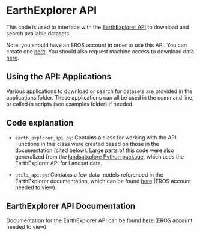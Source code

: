 # EarthExplorer API

This code is used to interface with the [EarthExplorer API](https://earthexplorer.usgs.gov/) to download and search available datasets.

Note: you should have an EROS account in order to use this API. You can create one [here](https://ers.cr.usgs.gov/register). You should also request machine access to download data [here](https://ers.cr.usgs.gov/profile/access).

## Using the API: Applications
Various applications to download or search for datasets are provided in the applications folder. These applications can all be used in the command line, or called in scripts (see examples folder) if needed.

## Code explanation
- `earth_explorer_api.py`: Contains a class for working with the API. Functions in this class were created based on those in the documentation (cited below). Large parts of this code were also generalized from the [landsatxplore Python package](https://github.com/yannforget/landsatxplore), which uses the EarthExplorer API for Landsat data.

- `utils_api.py`: Contains a few data models referenced in the EarthExplorer documentation, which can be found [here](https://earthexplorer.usgs.gov/inventory/documentation/datamodel) (EROS account needed to view).

## EarthExplorer API Documentation
Documentation for the EarthExplorer API can be found [here](https://earthexplorer.usgs.gov/inventory/) (EROS account needed to view).

